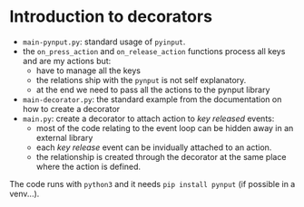 # Introduction to decorators

- `main-pynput.py`: standard usage of `pyinput`.
- the `on_press_action` and `on_release_action` functions process all keys and are my actions but:
  - have to manage all the keys
  - the relations ship with the `pynput` is not self explanatory.
  - at the end we need to pass all the actions to the pynput library
- `main-decorator.py`: the standard example from the documentation on how to create a decorator
- `main.py`: create a decorator to attach action to _key released_ events:
  - most of the code relating to the event loop can be hidden away in an external library
  - each _key release_ event can be invidually attached to an action.
  - the relationship is created through the decorator at the same place where the action is defined.

The code runs with `python3` and it needs `pip install pynput` (if possible in a venv...).
